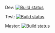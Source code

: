 Dev: [![Build status](https://build.appcenter.ms/v0.1/apps/c4564708-8252-4990-81ae-7f47bc032a99/branches/Dev/badge)](https://appcenter.ms)

Test: [![Build status](https://build.appcenter.ms/v0.1/apps/c4564708-8252-4990-81ae-7f47bc032a99/branches/test/badge)](https://appcenter.ms)

Master: [![Build status](https://build.appcenter.ms/v0.1/apps/c4564708-8252-4990-81ae-7f47bc032a99/branches/master/badge)](https://appcenter.ms)

